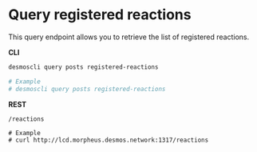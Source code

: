 # Query registered reactions
This query endpoint allows you to retrieve the list of registered reactions. 

**CLI**
 ```bash
desmoscli query posts registered-reactions

# Example
# desmoscli query posts registered-reactions
``` 

**REST**
```
/reactions

# Example
# curl http://lcd.morpheus.desmos.network:1317/reactions
```
